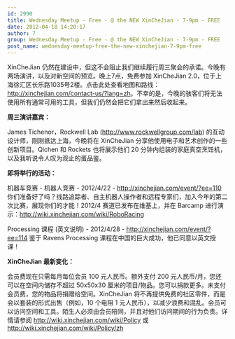 ```yaml
---
id: 2990
title: Wednesday Meetup - Free - @ the NEW XinCheJian - 7-9pm - FREE
date: 2012-04-18 14:20:17
author: 7
group: Wednesday Meetup - Free - @ the NEW XinCheJian - 7-9pm - FREE
post_name: wednesday-meetup-free-the-new-xinchejian-7-9pm-free
---
```


XinCheJian 仍然在建设中，但这不会阻止我们继续履行周三聚会的承诺。今晚有两场演讲，以及对新空间的预览。晚上7点，免费参加 XinCheJian 2.0，位于上海徐汇区长乐路1035号2楼。点击此处查看地图和路线：<http://xinchejian.com/contact-us/?lang=zh>。不幸的是，今晚的骇客们将无法使用所有通常可用的工具，但我们仍然会把它们拿出来然后收起来。

**周三演讲嘉宾：**

James Tichenor，Rockwell Lab (<http://www.rockwellgroup.com/lab>) 的互动设计师，刚刚抵达上海，今晚将在 XinCheJian 分享他使用电子和艺术创作的一些创新项目。Qichen 和 Rockets 也将展示他们 20 分钟内组装的家庭真空烹饪机，以及我听说令人叹为观止的蛋品鉴。

**即将举行的活动：**

机器车竞赛 - 机器人竞赛 - 2012/4/22 - <http://xinchejian.com/event/?ee=110>
你们准备好了吗？线路追踪者、自主机器人操作者和远程专家们，加入今年的第二次比赛，展现你们的才能！2012/4 赛道已发布在维基上，并在 Barcamp 进行演示：<http://wiki.xinchejian.com/wiki/RoboRacing>

Processing 课程 (英文说明) - 2012/4/28 - <http://xinchejian.com/event/?ee=114>
鉴于 Ravens Processing 课程在中国的巨大成功，他已同意以英文授课！

**XinCheJian 最新变化：**

会员费现在只需每月每位会员 100 元人民币。额外支付 200 元人民币/月，您还可以在空间内储存不超过 50x50x30 厘米的项目/物品。您可以捐款更多。未支付会员费，您的物品将捐赠给空间。XinCheJian 将不再提供免费的社区零件，而是会以套装的形式出售（例如，10 个电阻 1 元人民币），以减少浪费和混乱。会员可以访问空间和工具。陌生人必须由会员陪同，并且对他们访问期间的行为负责。详情请参阅 <http://wiki.xinchejian.com/wiki/Policy> 或 <http://wiki.xinchejian.com/wiki/Policy/zh>